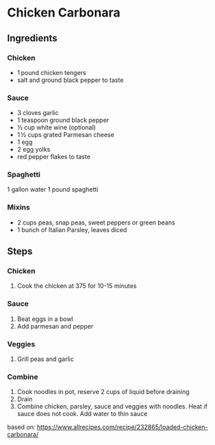 # Chicken Carbonara

## Ingredients
### Chicken
- 1 pound chicken tengers
- salt and ground black pepper to taste

### Sauce
- 3 cloves garlic
- 1 teaspoon ground black pepper
- ½ cup white wine (optional)
- 1 ½ cups grated Parmesan cheese
- 1 egg
- 2 egg yolks
- red pepper flakes to taste

### Spaghetti
1 gallon water
1 pound spaghetti

### Mixins
- 2 cups peas, snap peas, sweet peppers or green beans
- 1 bunch of Italian Parsley, leaves diced


## Steps
### Chicken
1. Cook the chicken at 375 for 10-15 minutes

### Sauce
1. Beat eggs in a bowl
1. Add parmesan and pepper

### Veggies
1. Grill peas and garlic

### Combine
1. Cook noodles in pot, reserve 2 cups of liquid before draining
2. Drain
3. Combine chicken, parsley, sauce and veggies with noodles. Heat if sauce does not cook. Add water to thin sauce

based on: https://www.allrecipes.com/recipe/232865/loaded-chicken-carbonara/ 
